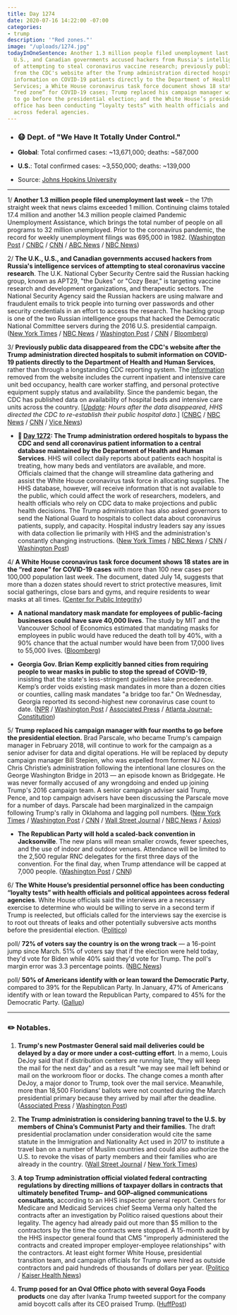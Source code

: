 ```yaml
---
title: Day 1274
date: 2020-07-16 14:22:00 -07:00
categories:
- trump
description: '"Red zones."'
image: "/uploads/1274.jpg"
todayInOneSentence: Another 1.3 million people filed unemployment last week; the U.K.,
  U.S., and Canadian governments accused hackers from Russia's intelligence services
  of attempting to steal coronavirus vaccine research; previously public data disappeared
  from the CDC's website after the Trump administration directed hospitals to submit
  information on COVID-19 patients directly to the Department of Health and Human
  Services; a White House coronavirus task force document shows 18 states are in the
  “red zone” for COVID-19 cases; Trump replaced his campaign manager with four months
  to go before the presidential election; and the White House’s presidential personnel
  office has been conducting “loyalty tests” with health officials and political appointees
  across federal agencies.
---
```


* ### 😷 Dept. of "We Have It Totally Under Control."

* **Global**: Total confirmed cases: \~13,671,000; deaths: \~587,000

* **U.S.**: Total confirmed cases: \~3,550,000; deaths: \~139,000

* Source: [Johns Hopkins University](https://coronavirus.jhu.edu/map.html)

---

1/ **Another 1.3 million people filed unemployment last week** – the 17th straight week that news claims exceeded 1 million. Continuing claims totaled 17.4 million and another 14.3 million people claimed Pandemic Unemployment Assistance, which brings the total number of people on all programs to 32 million unemployed. Prior to the coronavirus pandemic, the record for weekly unemployment filings was 695,000 in 1982. ([Washington Post](https://www.washingtonpost.com/business/2020/07/16/july-unemployment-insurance-payments/) / [CNBC](https://www.cnbc.com/2020/07/16/weekly-jobless-claims.html) / [CNN](https://www.cnn.com/2020/07/16/economy/unemployment-benefits-coronavirus/index.html) / [ABC News](https://abcnews.go.com/Business/13-million-workers-filed-unemployment-insurance/story?id=71688821) / [NBC News](https://www.nbcnews.com/business/business-news/1-3-million-people-filed-first-time-unemployment-last-week-n1234009))

2/ **The U.K., U.S., and Canadian governments accused hackers from Russia's intelligence services of attempting to steal coronavirus vaccine research**. The U.K. National Cyber Security Centre said the Russian hacking group, known as APT29, "the Dukes" or "Cozy Bear," is targeting vaccine research and development organizations, and therapeutic sectors. The National Security Agency said the Russian hackers are using malware and fraudulent emails to trick people into turning over passwords and other security credentials in an effort to access the research. The hacking group is one of the two Russian intelligence groups that hacked the Democratic National Committee servers during the 2016 U.S. presidential campaign. ([New York Times](https://www.nytimes.com/2020/07/16/us/politics/vaccine-hacking-russia.html) / [NBC News](https://www.nbcnews.com/news/world/russia-attempting-steal-coronavirus-vaccine-research-u-s-u-k-n1234021) / [Washington Post](https://www.washingtonpost.com/world/uk-us-and-canada-report-russian-cyberspies-may-be-trying-to-steal-vaccine-research/2020/07/16/d7c0dbd6-c765-11ea-a825-8722004e4150_story.html) / [CNN](https://www.cnn.com/2020/07/16/politics/russia-cyberattack-covid-vaccine-research/index.html) / [Bloomberg](https://www.bloomberg.com/news/articles/2020-07-16/u-k-says-russians-are-trying-to-steal-covid-19-vaccine-research?srnd=premium&sref=MIBMEEoj))

3/ **Previously public data disappeared from the CDC's website after the Trump administration directed hospitals to submit information on COVID-19 patients directly to the Department of Health and Human Services**, rather than through a longstanding CDC reporting system. The [information](https://www.cdc.gov/nhsn/covid19/report-patient-impact.html) removed from the website includes the current inpatient and intensive care unit bed occupancy, health care worker staffing, and personal protective equipment supply status and availability. Since the pandemic began, the CDC has published data on availability of hospital beds and intensive care units across the country. \[*[Update](https://www.cnn.com/world/live-news/coronavirus-pandemic-07-16-20-intl/h_be4c6fadbe85b175f2edb1fcecc838e3): Hours after the data disappeared, HHS directed the CDC to re-establish their public hospital data.*\] ([CNBC](https://www.cnbc.com/2020/07/16/us-coronavirus-data-has-already-disappeared-after-trump-administration-shifted-control-from-cdc-to-hhs.html) / [NBC News](https://www.nbcnews.com/health/health-news/covid-19-power-shift-experts-have-deep-worries-about-hospital-n1233896) / [CNN](https://www.cnn.com/world/live-news/coronavirus-pandemic-07-16-20-intl/h_a2f3cf2d40ea823e143aa4222f25e0d7) / [Vice News](https://www.vice.com/en_us/article/wxqzvy/coronavirus-data-is-already-disappearing-from-the-cdcs-website))

* **📌 [Day 1272](https://whatthefuckjusthappenedtoday.com/2020/07/14/day-1272/#3-the-trump-administration-ordered-h): The Trump administration ordered hospitals to bypass the CDC and send all coronavirus patient information to a central database maintained by the Department of Health and Human Services**. HHS will collect daily reports about patients each hospital is treating, how many beds and ventilators are available, and more. Officials claimed that the change will streamline data gathering and assist the White House coronavirus task force in allocating supplies. The HHS database, however, will receive information that is not available to the public, which could affect the work of researchers, modelers, and health officials who rely on CDC data to make projections and public health decisions. The Trump administration has also asked governors to send the National Guard to hospitals to collect data about coronavirus patients, supply, and capacity. Hospital industry leaders say any issues with data collection lie primarily with HHS and the administration's constantly changing instructions. ([New York Times](https://www.nytimes.com/2020/07/14/us/politics/trump-cdc-coronavirus.html) / [NBC News](https://www.nbcnews.com/news/us-news/hospitals-told-send-coronavirus-data-washington-not-cdc-n1233861) / [CNN](https://www.cnn.com/2020/07/14/politics/trump-administration-coronavirus-hospital-data-cdc/) / [Washington Post](https://www.washingtonpost.com/health/2020/07/13/trump-administration-recommend-national-guard-an-option-help-hospitals-report-covid-19-data/))

4/ **A White House coronavirus task force document shows 18 states are in the “red zone” for COVID-19 cases** with more than 100 new cases per 100,000 population last week. The document, dated July 14, suggests that more than a dozen states should revert to strict protective measures, limit social gatherings, close bars and gyms, and require residents to wear masks at all times. ([Center for Public Integrity](https://publicintegrity.org/health/coronavirus-and-inequality/exclusive-white-house-document-shows-18-states-in-coronavirus-red-zone-covid-19/))

* **A national mandatory mask mandate for employees of public-facing businesses could have save 40,000 lives**. The study by MIT and the Vancouver School of Economics estimated that mandating masks for employees in public would have reduced the death toll by 40%, with a 90% chance that the actual number would have been from 17,000 lives to 55,000 lives. ([Bloomberg](https://www.bloomberg.com/news/articles/2020-07-16/mandatory-mask-use-could-have-saved-40-000-lives-study-says?sref=MIBMEEoj))

* **Georgia Gov. Brian Kemp explicitly banned cities from requiring people to wear masks in public to stop the spread of COVID-19**, insisting that the state's less-stringent guidelines take precedence. Kemp’s order voids existing mask mandates in more than a dozen cities or counties, calling mask mandates "a bridge too far." On Wednesday, Georgia reported its second-highest new coronavirus case count to date. ([NPR](https://www.npr.org/sections/coronavirus-live-updates/2020/07/16/891718516/georgias-governor-issues-order-rescinding-local-mask-mandates) / [Washington Post](https://www.washingtonpost.com/nation/2020/07/16/kemp-georgia-mask-mandates/) / [Associated Press](https://apnews.com/71bc07efaebc1b2d3b9aaf9bdc795d5d) / [Atlanta Journal-Constitution](https://www.ajc.com/news/georgia-governor-extends-coronavirus-restrictions/75SLQWLJ6FBULIGVEDMNSY5M64/))

5/ **Trump replaced his campaign manager with four months to go before the presidential election.** Brad Parscale, who became Trump's campaign manager in February 2018, will continue to work for the campaign as a senior adviser for data and digital operations. He will be replaced by deputy campaign manager Bill Stepien, who was expelled from former NJ Gov. Chris Christie’s administration following the intentional lane closures on the George Washington Bridge in 2013 — an episode known as Bridgegate. He was never formally accused of any wrongdoing and ended up joining Trump's 2016 campaign team. A senior campaign adviser said Trump, Pence, and top campaign advisers have been discussing the Parscale move for a number of days. Parscale had been marginalized in the campaign following Trump's rally in Oklahoma and lagging poll numbers. ([New York Times](https://www.nytimes.com/2020/07/15/us/politics/trump-campaign-brad-parscale.html) / [Washington Post](https://www.washingtonpost.com/politics/trump-parscale-stepien-campaign-manager/2020/07/15/91aad9b6-c6fd-11ea-8ffe-372be8d82298_story.html) / [CNN](https://www.cnn.com/2020/07/15/politics/trump-campaign-manager-demoted/index.html) / [Wall Street Journal](https://www.wsj.com/articles/trump-replaces-campaign-manager-11594861502) / [NBC News](https://www.nbcnews.com/politics/politics-news/trump-shakes-campaign-staff-demotes-top-manager-brad-parscale-polls-n1233979) / [Axios](https://www.axios.com/trump-new-campaign-manager-901a40b3-8a1e-4ee1-8768-2b1591cea8b3.html?stream=politics))

* **The Republican Party will hold a scaled-back convention in Jacksonville**. The new plans will mean smaller crowds, fewer speeches, and the use of indoor and outdoor venues. Attendance will be limited to the 2,500 regular RNC delegates for the first three days of the convention. For the final day, when Trump attendance will be capped at 7,000 people. ([Washington Post](https://www.washingtonpost.com/politics/republican-convention-in-jacksonville-will-be-scaled-back-next-month/2020/07/15/14297da8-c711-11ea-8ffe-372be8d82298_story.html) / [CNN](https://www.cnn.com/2020/07/16/politics/republican-national-convention-planning-florida-coronavirus/index.html))

6/ **The White House’s presidential personnel office has been conducting “loyalty tests” with health officials and political appointees across federal agencies**. White House officials said the interviews are a necessary exercise to determine who would be willing to serve in a second term if Trump is reelected, but officials called for the interviews say the exercise is to root out threats of leaks and other potentially subversive acts months before the presidential election. ([Politico](https://www.politico.com/news/2020/07/15/trump-appointees-loyalty-interviews-364616))

poll/ **72% of voters say the country is on the wrong track** — a 16-point jump since March. 51% of voters say that if the election were held today, they'd vote for Biden while 40% said they'd vote for Trump. The poll's margin error was 3.3 percentage points. ([NBC News](https://www.nbcnews.com/politics/meet-the-press/biden-opens-11-point-national-lead-over-trump-nbc-news-n1233913))

poll/ **50% of Americans identify with or lean toward the Democratic Party**, compared to 39% for the Republican Party. In January, 47% of Americans identify with or lean toward the Republican Party, compared to 45% for the Democratic Party. ([Gallup](https://news.gallup.com/poll/315734/party-preferences-swung-sharply-toward-democrats.aspx))

---

### ✏️ Notables.

1. **Trump's new Postmaster General said mail deliveries could be delayed by a day or more under a cost-cutting effort**. In a memo, Louis DeJoy said that if distribution centers are running late, “they will keep the mail for the next day" and as a result "we may see mail left behind or mail on the workroom floor or docks. The change comes a month after DeJoy, a major donor to Trump, took over the mail service. Meanwhile, more than 18,500 Floridians’ ballots were not counted during the March presidential primary because they arrived by mail after the deadline. ([Associated Press](https://apnews.com/59c25efd4d325c4895f8ba85517f9bfd) / [Washington Post](https://www.washingtonpost.com/politics/tens-of-thousands-of-mail-ballots-have-been-tossed-out-in-this-years-primaries-what-will-happen-in-november/2020/07/16/fa5d7e96-c527-11ea-b037-f9711f89ee46_story.html))

2. **The Trump administration is considering banning travel to the U.S. by members of China’s Communist Party and their families**. The draft presidential proclamation under consideration would cite the same statute in the Immigration and Nationality Act used in 2017 to institute a travel ban on a number of Muslim countries and could also authorize the U.S. to revoke the visas of party members and their families who are already in the country. ([Wall Street Journal](https://www.wsj.com/articles/trump-administration-discussing-travel-ban-on-china-s-communist-party-members-11594914737?mod=hp_lead_pos2) / [New York Times](https://www.nytimes.com/2020/07/15/us/politics/china-travel-ban.html))

3. **A top Trump administration official violated federal contracting regulations by directing millions of taxpayer dollars in contracts that ultimately benefited Trump– and GOP–aligned communications consultants**, according to an HHS inspector general report. Centers for Medicare and Medicaid Services chief Seema Verma only halted the contracts after an investigation by Politico raised questions about their legality. The agency had already paid out more than $5 million to the contractors by the time the contracts were stopped. A 15-month audit by the HHS inspector general found that CMS "improperly administered the contracts and created improper employer-employee relationships" with the contractors. At least eight former White House, presidential transition team, and campaign officials for Trump were hired as outside contractors and paid hundreds of thousands of dollars per year. ([Politico](https://www.politico.com/news/2020/07/16/medicare-chief-rules-publicity-contracts-365482) / [Kaiser Health News](https://khn.org/morning-breakout/cms-chief-seema-verma-mishandled-contracts-hhs-inspector-general-says/))

4. **Trump posed for an Oval Office photo with several Goya Foods products** one day after Ivanka Trump tweeted support for the company amid boycott calls after its CEO praised Trump. ([HuffPost](https://www.huffpost.com/entry/donald-trump-goya-instagram-endorsement_n_5f0f7726c5b6d14c3362878d?_guc_consent_skip=1594906673&guccounter=1))